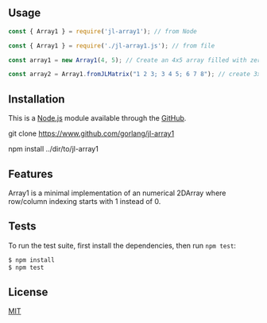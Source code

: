 ## Usage

```js
const { Array1 } = require('jl-array1'); // from Node

const { Array1 } = require('./jl-array1.js'); // from file

const array1 = new Array1(4, 5); // Create an 4x5 array filled with zeros

const array2 = Array1.fromJLMatrix("1 2 3; 3 4 5; 6 7 8"); // create 3x3 array with values

```

## Installation

This is a [Node.js](https://nodejs.org/en/) module available through the
[GitHub](https://www.github.com/gorlang/jl-array1).

git clone https://www.github.com/gorlang/jl-array1

npm install ../dir/to/jl-array1

## Features

Array1 is a minimal implementation of an numerical 2DArray where
row/column indexing starts with 1 instead of 0.

## Tests

To run the test suite, first install the dependencies, then run `npm test`:

```bash
$ npm install
$ npm test
```

## License

[MIT](LICENSE)